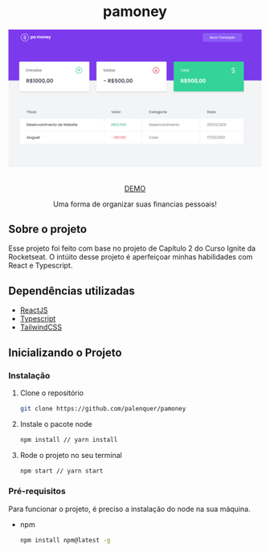 <p align="center">
  <h1 align="center">pamoney</h1>
  
  ![Page Screenshot](./images/page.png)
  
  <p align="center">
    <br />
    <a href="https://pamoney.vercel.app">DEMO</a>
  </p>
  <p align="center">Uma forma de organizar suas financias pessoais!</p>
</p>

<h2>Sobre o projeto</h2>


Esse projeto foi feito com base no projeto de Capítulo 2 do Curso Ignite da Rocketseat. O intúito desse projeto é aperfeiçoar minhas habilidades com React e Typescript.

<h2>Dependências utilizadas</h2>

* [ReactJS](https://pt-br.reactjs.org)
* [Typescript](https://www.typescriptlang.org)
* [TailwindCSS](https://tailwindcss.com)

## Inicializando o Projeto

### Instalação

1. Clone o repositório
   ```sh
   git clone https://github.com/palenquer/pamoney
   ```
2. Instale o pacote node
   ```sh
   npm install // yarn install
   ```
3. Rode o projeto no seu terminal
    ```sh
   npm start // yarn start
   ```

### Pré-requisitos

Para funcionar o projeto, é preciso a instalação do node na sua máquina.

* npm
  ```sh
  npm install npm@latest -g
  ```
